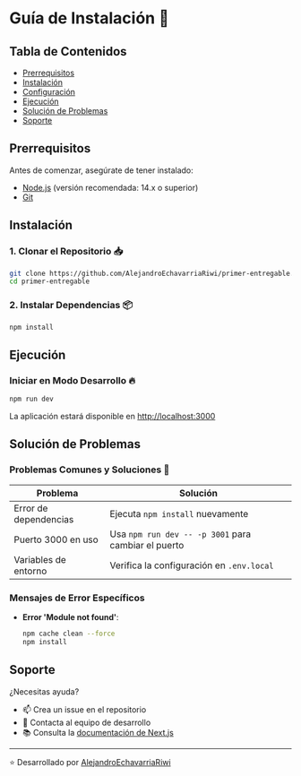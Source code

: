 # Guía de Instalación 🚀

## Tabla de Contenidos
- [Prerrequisitos](#prerrequisitos)
- [Instalación](#instalación)
- [Configuración](#configuración)
- [Ejecución](#ejecución)
- [Solución de Problemas](#solución-de-problemas)
- [Soporte](#soporte)

## Prerrequisitos
Antes de comenzar, asegúrate de tener instalado:
- [Node.js](https://nodejs.org/) (versión recomendada: 14.x o superior)
- [Git](https://git-scm.com/)

## Instalación

### 1. Clonar el Repositorio 📥

```bash
git clone https://github.com/AlejandroEchavarriaRiwi/primer-entregable.git
cd primer-entregable
```

### 2. Instalar Dependencias 📦

```bash
npm install
```

## Ejecución

### Iniciar en Modo Desarrollo 🔥

```bash
npm run dev
```

La aplicación estará disponible en [http://localhost:3000](http://localhost:3000)

## Solución de Problemas

### Problemas Comunes y Soluciones 🔧

| Problema | Solución |
|----------|----------|
| Error de dependencias | Ejecuta `npm install` nuevamente |
| Puerto 3000 en uso | Usa `npm run dev -- -p 3001` para cambiar el puerto |
| Variables de entorno | Verifica la configuración en `.env.local` |

### Mensajes de Error Específicos

- **Error 'Module not found'**: 
  ```bash
  npm cache clean --force
  npm install
  ```

## Soporte

¿Necesitas ayuda? 
- 📫 Crea un issue en el repositorio
- 💬 Contacta al equipo de desarrollo
- 📚 Consulta la [documentación de Next.js](https://nextjs.org/docs)

---
⭐ Desarrollado por [AlejandroEchavarriaRiwi](https://github.com/AlejandroEchavarriaRiwi)
